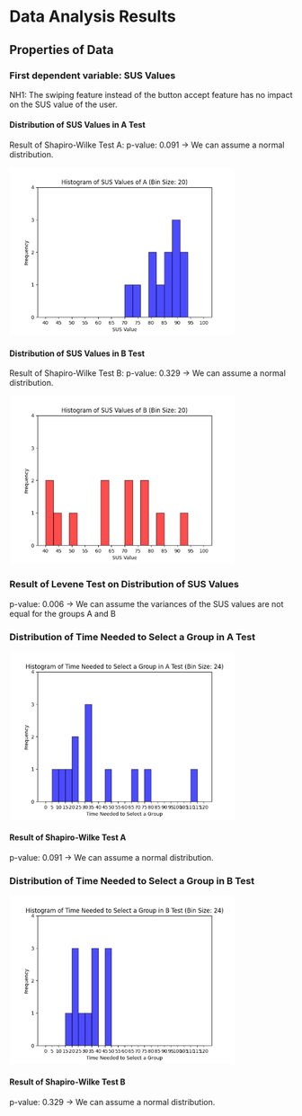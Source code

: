 # Data Analysis Results
## Properties of Data
### First dependent variable: SUS Values
NH1: The swiping feature instead of the button accept feature has no impact on the SUS value of the user.

#### Distribution of SUS Values in A Test
Result of Shapiro-Wilke Test A: p-value: 0.091
-> We can assume a normal distribution.

<img src="histogram_sus_values_A.png" alt="Distribution of SUS Values in A Test" width="400"/>

#### Distribution of SUS Values in B Test
Result of Shapiro-Wilke Test B: p-value: 0.329
-> We can assume a normal distribution.

<img src="histogram_sus_values_B.png" alt="Distribution of SUS Values in B Test" width="400"/>

### Result of Levene Test on Distribution of SUS Values
p-value: 0.006
-> We can assume the variances of the SUS values are not equal for the groups A and B
### Distribution of Time Needed to Select a Group in A Test
<img src="histogram_time_A.png" alt="Distribution of Time Needed to Select a Group in A Test" width="400"/>

#### Result of Shapiro-Wilke Test A
p-value: 0.091
-> We can assume a normal distribution.
### Distribution of Time Needed to Select a Group in B Test
<img src="histogram_time_B.png" alt="Distribution of Time Needed to Select a Group in B Test" width="400"/>

#### Result of Shapiro-Wilke Test B
p-value: 0.329
-> We can assume a normal distribution.
